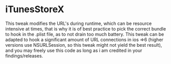 # iTunesStoreX
This tweak modifies the URL's during runtime, which can be resource intensive at times, that is why it is of best practice to pick the correct bundle to hook in the .plist file, as to not drain too much battery. 
This tweak can be adapted to hook a significant amount of URL connections in ios =>6 (higher versions use NSURLSession, so this tweak might not yield the best result), and you may freely use this code as long as i am credited in your findings/releases.
